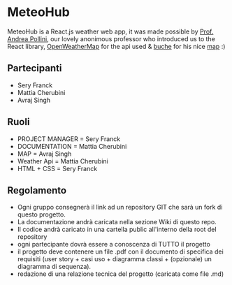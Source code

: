 # MeteoHub

MeteoHub is a React.js weather web app, it was made possible by [Prof. Andrea Pollini](https://github.com/ProfAndreaPollini), our lovely anonimous professor who introduced us to the React library, [OpenWeatherMap](https://openweathermap.org/) for the api used & [buche](https://github.com/buche) for his nice [map](https://github.com/buche/leaflet-openweathermap) :)

## Partecipanti
* Sery Franck
* Mattia Cherubini
* Avraj Singh

## Ruoli

* PROJECT MANAGER = Sery Franck
* DOCUMENTATION = Mattia Cherubini
* MAP = Avraj Singh
* Weather Api = Mattia Cherubini
* HTML + CSS = Sery Franck

## Regolamento
* Ogni gruppo consegnerà il link ad un repository GIT che sarà un fork di questo progetto.
* La documentazione andrà caricata nella sezione Wiki di questo repo.
* Il codice andrà caricato in una cartella public all'interno della root del repository
* ogni partecipante dovrà essere a conoscenza di TUTTO il progetto
* il progetto deve contenere un file .pdf con il documento di specifica dei requisiti (user story + casi uso + diagramma classi + (opzionale) un diagramma di sequenza).
* redazione di una relazione tecnica del progetto (caricata come file .md)
